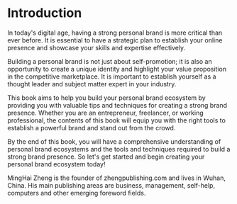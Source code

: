 # Introduction

In today's digital age, having a strong personal brand is more critical than ever before. It is essential to have a strategic plan to establish your online presence and showcase your skills and expertise effectively.

Building a personal brand is not just about self-promotion; it is also an opportunity to create a unique identity and highlight your value proposition in the competitive marketplace. It is important to establish yourself as a thought leader and subject matter expert in your industry.

This book aims to help you build your personal brand ecosystem by providing you with valuable tips and techniques for creating a strong brand presence. Whether you are an entrepreneur, freelancer, or working professional, the contents of this book will equip you with the right tools to establish a powerful brand and stand out from the crowd.

By the end of this book, you will have a comprehensive understanding of personal brand ecosystems and the tools and techniques required to build a strong brand presence. So let's get started and begin creating your personal brand ecosystem today!

MingHai Zheng is the founder of zhengpublishing.com and lives in Wuhan, China. His main publishing areas are business, management, self-help, computers and other emerging foreword fields.
